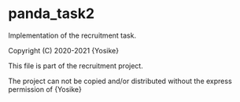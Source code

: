 # panda_task2



Implementation of the recruitment task.


Copyright (C) 2020-2021 {Yosike}

This file is part of the recruitment project.

The project can not be copied and/or distributed without the express
permission of {Yosike}
